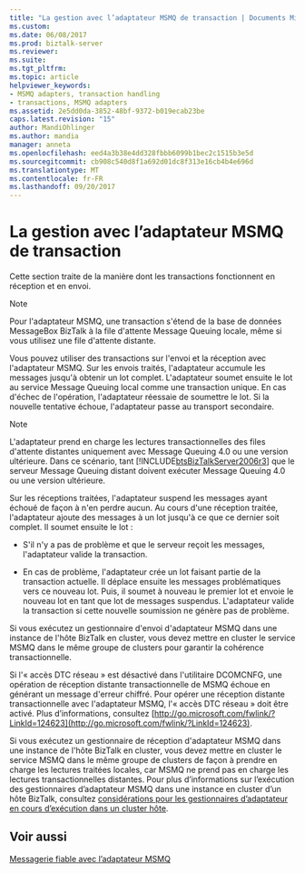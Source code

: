 ```yaml
---
title: "La gestion avec l’adaptateur MSMQ de transaction | Documents Microsoft"
ms.custom: 
ms.date: 06/08/2017
ms.prod: biztalk-server
ms.reviewer: 
ms.suite: 
ms.tgt_pltfrm: 
ms.topic: article
helpviewer_keywords:
- MSMQ adapters, transaction handling
- transactions, MSMQ adapters
ms.assetid: 2e5dd0da-3852-48bf-9372-b019ecab23be
caps.latest.revision: "15"
author: MandiOhlinger
ms.author: mandia
manager: anneta
ms.openlocfilehash: eed4a3b38e4dd328fbbb6099b1bec2c1515b3e5d
ms.sourcegitcommit: cb908c540d8f1a692d01dc8f313e16cb4b4e696d
ms.translationtype: MT
ms.contentlocale: fr-FR
ms.lasthandoff: 09/20/2017
---
```

# <a name="transaction-handling-with-the-msmq-adapter"></a>La gestion avec l’adaptateur MSMQ de transaction
Cette section traite de la manière dont les transactions fonctionnent en réception et en envoi.  
  
> [!NOTE]
>  Pour l'adaptateur MSMQ, une transaction s'étend de la base de données MessageBox BizTalk à la file d'attente Message Queuing locale, même si vous utilisez une file d'attente distante.  
  
 Vous pouvez utiliser des transactions sur l'envoi et la réception avec l'adaptateur MSMQ. Sur les envois traités, l'adaptateur accumule les messages jusqu'à obtenir un lot complet. L'adaptateur soumet ensuite le lot au service Message Queuing local comme une transaction unique. En cas d'échec de l'opération, l'adaptateur réessaie de soumettre le lot. Si la nouvelle tentative échoue, l'adaptateur passe au transport secondaire.  
  
> [!NOTE]
>  L'adaptateur prend en charge les lectures transactionnelles des files d'attente distantes uniquement avec Message Queuing 4.0 ou une version ultérieure. Dans ce scénario, tant [!INCLUDE[btsBizTalkServer2006r3](../includes/btsbiztalkserver2006r3-md.md)] que le serveur Message Queuing distant doivent exécuter Message Queuing 4.0 ou une version ultérieure.  
  
 Sur les réceptions traitées, l'adaptateur suspend les messages ayant échoué de façon à n'en perdre aucun. Au cours d'une réception traitée, l'adaptateur ajoute des messages à un lot jusqu'à ce que ce dernier soit complet. Il soumet ensuite le lot :  
  
-   S'il n'y a pas de problème et que le serveur reçoit les messages, l'adaptateur valide la transaction.  
  
-   En cas de problème, l'adaptateur crée un lot faisant partie de la transaction actuelle. Il déplace ensuite les messages problématiques vers ce nouveau lot. Puis, il soumet à nouveau le premier lot et envoie le nouveau lot en tant que lot de messages suspendus. L'adaptateur valide la transaction si cette nouvelle soumission ne génère pas de problème.  
  
 Si vous exécutez un gestionnaire d'envoi d'adaptateur MSMQ dans une instance de l'hôte BizTalk en cluster, vous devez mettre en cluster le service MSMQ dans le même groupe de clusters pour garantir la cohérence transactionnelle.  
  
 Si l'« accès DTC réseau » est désactivé dans l'utilitaire DCOMCNFG, une opération de réception distante transactionnelle de MSMQ échoue en générant un message d'erreur chiffré.  Pour opérer une réception distante transactionnelle avec l'adaptateur MSMQ, l'« accès DTC réseau » doit être activé. Plus d’informations, consultez [http://go.microsoft.com/fwlink/?LinkId=124623](http://go.microsoft.com/fwlink/?LinkId=124623).  
  
 Si vous exécutez un gestionnaire de réception d'adaptateur MSMQ dans une instance de l'hôte BizTalk en cluster, vous devez mettre en cluster le service MSMQ dans le même groupe de clusters de façon à prendre en charge les lectures traitées locales, car MSMQ ne prend pas en charge les lectures transactionnelles distantes. Pour plus d’informations sur l’exécution des gestionnaires d’adaptateur MSMQ dans une instance en cluster d’un hôte BizTalk, consultez [considérations pour les gestionnaires d’adaptateur en cours d’exécution dans un cluster hôte](../core/considerations-for-running-adapter-handlers-within-a-clustered-host1.md).  
  
## <a name="see-also"></a>Voir aussi  
 [Messagerie fiable avec l’adaptateur MSMQ](../core/reliable-messaging-with-the-msmq-adapter.md)
